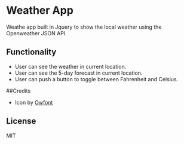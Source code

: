 # Weather App
Weathe app built in Jquery to show the local weather using the Openweather JSON API.

## Functionality
- User can see the weather in current location.
- User can see the 5-day forecast in current location.
- User can push a button to toggle between Fahrenheit and Celsius.

##Credits
- Icon by [Owfont](http://websygen.github.io/owfont/)

## License
MIT
